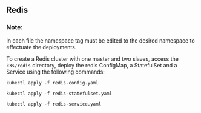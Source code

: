 
## Redis

### Note:

In each file the namespace tag must be edited to the desired namespace to effectuate the deployments.

To create a Redis cluster with one master and two slaves, access the `k3s/redis` directory, deploy the redis ConfigMap, a StatefulSet and a Service using the following commands:

    kubectl apply -f redis-config.yaml

    kubectl apply -f redis-statefulset.yaml

    kubectl apply -f redis-service.yaml
